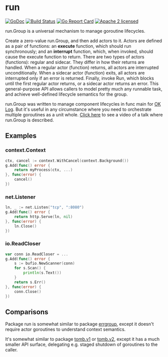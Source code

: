 # run

[![GoDoc](https://godoc.org/github.com/achernetsky/run?status.svg)](https://godoc.org/github.com/achernetsky/run)
[![Build Status](https://travis-ci.com/achernetsky/run.svg?branch=master)](https://travis-ci.com/achernetsky/run)
[![Go Report Card](https://goreportcard.com/badge/github.com/achernetsky/run)](https://goreportcard.com/report/github.com/achernetsky/run)
[![Apache 2 licensed](https://img.shields.io/badge/license-Apache2-blue.svg)](https://raw.githubusercontent.com/achernetsky/run/master/LICENSE)

run.Group is a universal mechanism to manage goroutine lifecycles.

Create a zero-value run.Group, and then add actors to it. Actors are defined as
a pair of functions: an **execute** function, which should run synchronously;
and an **interrupt** function, which, when invoked, should cause the execute
function to return. There are two types of actors (functions): regular and sidecar.
They differ in how their returns are handled. When a regular
actor (function) returns, all actors are interrupted unconditionally.
When a sidecar actor (function) exits, all actors are interrupted only
if an error is returned. Finally, invoke Run, which blocks until the first regular
actor returns, or a sidecar actor returns an error. This general-purpose API
allows callers to model pretty much any runnable task, and achieve well-defined
lifecycle semantics for the group.

run.Group was written to manage component lifecycles in func main for
[OK Log](https://github.com/oklog/oklog).
But it's useful in any circumstance where you need to orchestrate multiple
goroutines as a unit whole.
[Click here](https://www.youtube.com/watch?v=LHe1Cb_Ud_M&t=15m45s) to see a
video of a talk where run.Group is described.

## Examples

### context.Context

```go
ctx, cancel := context.WithCancel(context.Background())
g.Add(func() error {
	return myProcess(ctx, ...)
}, func(error) {
	cancel()
})
```

### net.Listener

```go
ln, _ := net.Listen("tcp", ":8080")
g.Add(func() error {
	return http.Serve(ln, nil)
}, func(error) {
	ln.Close()
})
```

### io.ReadCloser

```go
var conn io.ReadCloser = ...
g.Add(func() error {
	s := bufio.NewScanner(conn)
	for s.Scan() {
		println(s.Text())
	}
	return s.Err()
}, func(error) {
	conn.Close()
})
```

## Comparisons

Package run is somewhat similar to package
[errgroup](https://godoc.org/golang.org/x/sync/errgroup),
except it doesn't require actor goroutines to understand context semantics.

It's somewhat similar to package
[tomb.v1](https://godoc.org/gopkg.in/tomb.v1) or
[tomb.v2](https://godoc.org/gopkg.in/tomb.v2),
except it has a much smaller API surface, delegating e.g. staged shutdown of
goroutines to the caller.
